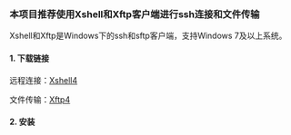 ### 本项目推荐使用Xshell和Xftp客户端进行ssh连接和文件传输

Xshell和Xftp是Windows下的ssh和sftp客户端，支持Windows 7及以上系统。

#### 1. 下载链接
远程连接：[Xshell4](../Files/Xshell4.zip)

文件传输：[Xftp4](../Flies/Xftp4.zip)

#### 2. 安装
